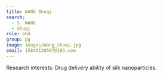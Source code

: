 ```yaml
---
title: WANG Shuqi
search:
  - S. WANG
  - Shuqi
role: phd
group: pg
image: images/Wang_shuqi.jpg
email: 15840130507@163.com
---
```


Research interests: Drug delivery ability of silk nanoparticles.
